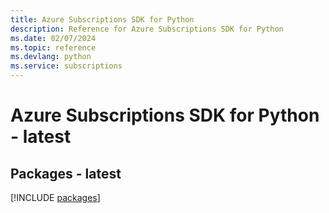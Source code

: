 ```yaml
---
title: Azure Subscriptions SDK for Python
description: Reference for Azure Subscriptions SDK for Python
ms.date: 02/07/2024
ms.topic: reference
ms.devlang: python
ms.service: subscriptions
---
```

# Azure Subscriptions SDK for Python - latest
## Packages - latest
[!INCLUDE [packages](subscriptions-index.md)]